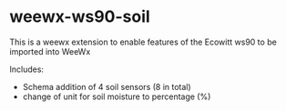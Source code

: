 # weewx-ws90-soil

This is a weewx extension to enable features of the Ecowitt ws90 to be imported into WeeWx

Includes:
* Schema addition of 4 soil sensors (8 in total)
* change of unit for soil moisture to percentage (%)
